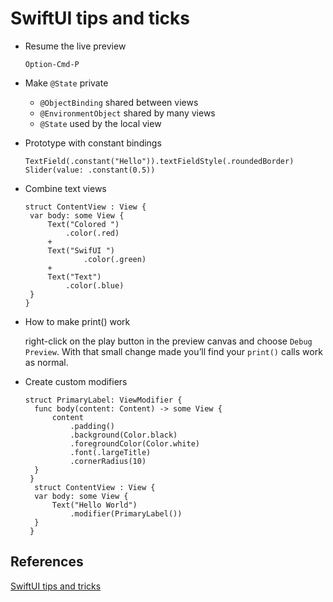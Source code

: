 # SwiftUI tips and ticks

* Resume the live preview

   `Option-Cmd-P`

* Make `@State` private

  - `@ObjectBinding`  shared between views
  - `@EnvironmentObject` shared by many views
  - `@State` used by the local view

* Prototype with constant bindings

  ```
  TextField(.constant("Hello")).textFieldStyle(.roundedBorder)
  Slider(value: .constant(0.5))

  ```

 * Combine text views

   ```
   struct ContentView : View {
    var body: some View {
        Text("Colored ")
            .color(.red)
        +
        Text("SwifUI ")
                .color(.green)
        +
        Text("Text")
            .color(.blue)
    }
   }
   ``` 

* How to make print() work

   right-click on the play button in the preview canvas and choose `Debug Preview`. With that small change made you’ll find your `print()` calls work as normal.

* Create custom modifiers

  ```
  struct PrimaryLabel: ViewModifier {
    func body(content: Content) -> some View {
        content
            .padding()
            .background(Color.black)
            .foregroundColor(Color.white)
            .font(.largeTitle)
            .cornerRadius(10)
    }
   }
    struct ContentView : View {
    var body: some View {
        Text("Hello World")
            .modifier(PrimaryLabel())
    }
   }
  ```     


## References

[SwiftUI tips and tricks](https://www.hackingwithswift.com/quick-start/swiftui/swiftui-tips-and-tricks)